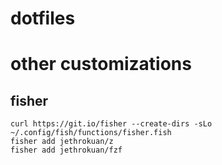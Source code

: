 # dotfiles

# other customizations

## fisher

```
curl https://git.io/fisher --create-dirs -sLo ~/.config/fish/functions/fisher.fish
fisher add jethrokuan/z
fisher add jethrokuan/fzf
```
